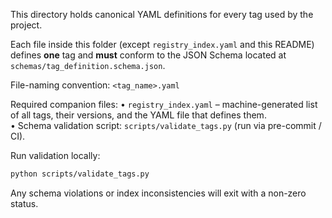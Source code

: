 This directory holds canonical YAML definitions for every tag used by the project.  

Each file inside this folder (except `registry_index.yaml` and this README) defines **one** tag and **must** conform to the JSON Schema located at `schemas/tag_definition.schema.json`.

File-naming convention: `<tag_name>.yaml`

Required companion files:
• `registry_index.yaml` – machine-generated list of all tags, their versions, and the YAML file that defines them.  
• Schema validation script: `scripts/validate_tags.py` (run via pre-commit / CI).

Run validation locally:
```bash
python scripts/validate_tags.py
```
Any schema violations or index inconsistencies will exit with a non-zero status.